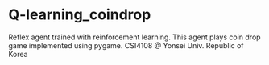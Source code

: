 # Q-learning_coindrop
Reflex agent trained with reinforcement learning. This agent plays coin drop game implemented using pygame. CSI4108 @ Yonsei Univ. Republic of Korea
